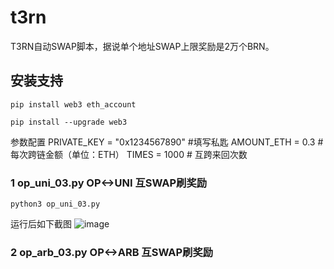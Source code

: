 # t3rn
T3RN自动SWAP脚本，据说单个地址SWAP上限奖励是2万个BRN。

## 安装支持
    pip install web3 eth_account

    pip install --upgrade web3

参数配置
   PRIVATE_KEY = "0x1234567890"  #填写私匙
   AMOUNT_ETH = 0.3  # 每次跨链金额（单位：ETH）
   TIMES = 1000  # 互跨来回次数
   
### 1 op_uni_03.py OP<->UNI 互SWAP刷奖励
    python3 op_uni_03.py
运行后如下截图
![image](https://github.com/user-attachments/assets/b84918fa-db30-41d1-b53c-e49541689c61)


### 2 op_arb_03.py OP<->ARB 互SWAP刷奖励
